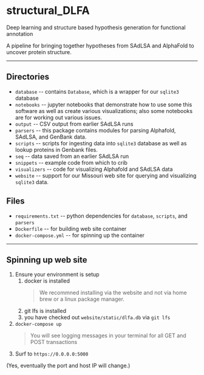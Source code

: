 # structural_DLFA
Deep learning and structure based hypothesis generation for functional annotation

A pipeline for bringing together hypotheses from SAdLSA and AlphaFold to uncover 
protein structure.

----

## Directories

* `database` -- contains `Database`, which is a wrapper for our `sqlite3` 
  database
* `notebooks` -- jupyter notebooks that demonstrate how to use some this 
  software as well as create various visualizations; also some notebooks are 
  for working out various issues.
* `output` -- CSV output from earlier SAdLSA runs
* `parsers` -- this package contains modules for parsing Alphafold, SAdLSA, 
  and GenBank data.
* `scripts` -- scripts for ingesting data into `sqlite3` database as well as 
  lookup proteins in Genbank files.
* `seq` -- data saved from an earlier SAdLSA run
* `snippets` -- example code from which to crib
* `visualizers` -- code for visualizing Alphafold and SAdLSA data
* `website` -- support for our Missouri web site for querying and 
  visualizing `sqlite3` data.

## Files

* `requirements.txt` -- python dependencies for `database`, `scripts`, and 
  `parsers`
* `Dockerfile` -- for building web site container
* `docker-compose.yml` -- for spinning up the container

----

## Spinning up web site

1. Ensure your environment is setup
   1. docker is installed
      > We recommned installing via the website and not via home brew or a 
      > linux package manager.
   2. git lfs is installed
   3. you have checked out `website/static/dlfa.db` via `git lfs`
2. `docker-compose up`
   > You will see logging messages in your terminal for all GET and POST 
   > transactions
3. Surf to `https://0.0.0.0:5000`

(Yes, eventually the port and host IP will change.)

